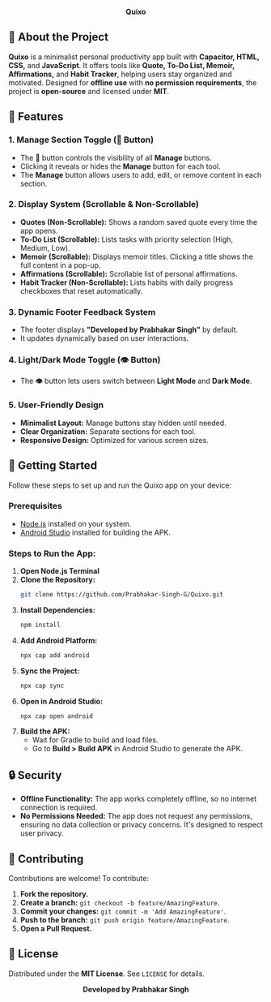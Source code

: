 **<p align="center">Quixo</p>**

## 📱 About the Project

**Quixo** is a minimalist personal productivity app built with **Capacitor, HTML, CSS,** and **JavaScript**. It offers tools like **Quote, To-Do List, Memoir, Affirmations,** and **Habit Tracker**, helping users stay organized and motivated. Designed for **offline use** with **no permission requirements**, the project is **open-source** and licensed under **MIT**.


## 🌟 Features

### 1. **Manage Section Toggle (📖 Button)**  
   - The **📖** button controls the visibility of all **Manage** buttons.  
   - Clicking it reveals or hides the **Manage** button for each tool.  
   - The **Manage** button allows users to add, edit, or remove content in each section.

### 2. **Display System (Scrollable & Non-Scrollable)**  
   - **Quotes (Non-Scrollable):** Shows a random saved quote every time the app opens.  
   - **To-Do List (Scrollable):** Lists tasks with priority selection (High, Medium, Low).  
   - **Memoir (Scrollable):** Displays memoir titles. Clicking a title shows the full content in a pop-up.  
   - **Affirmations (Scrollable):** Scrollable list of personal affirmations.  
   - **Habit Tracker (Non-Scrollable):** Lists habits with daily progress checkboxes that reset automatically.

### 3. **Dynamic Footer Feedback System**  
   - The footer displays **"Developed by Prabhakar Singh"** by default.  
   - It updates dynamically based on user interactions.

### 4. **Light/Dark Mode Toggle (👁️ Button)**  
   - The **👁️** button lets users switch between **Light Mode** and **Dark Mode**.
     
### 5. **User-Friendly Design**  
   - **Minimalist Layout:** Manage buttons stay hidden until needed.  
   - **Clear Organization:** Separate sections for each tool.  
   - **Responsive Design:** Optimized for various screen sizes.
     

## 🚀 Getting Started

Follow these steps to set up and run the Quixo app on your device:

### **Prerequisites**  
- [Node.js](https://nodejs.org/) installed on your system.  
- [Android Studio](https://developer.android.com/studio) installed for building the APK. 

### **Steps to Run the App:**  

1. **Open Node.js Terminal**  
2. **Clone the Repository:**  
   ```bash
   git clone https://github.com/Prabhakar-Singh-G/Quixo.git
   ``` 
3. **Install Dependencies:**  
   ```bash
   npm install
   ```  
4. **Add Android Platform:**  
   ```bash
   npx cap add android
   ```  
5. **Sync the Project:**  
   ```bash
   npx cap sync
   ```  
6. **Open in Android Studio:**  
   ```bash
   npx cap open android
   ```  
7. **Build the APK:**  
   - Wait for Gradle to build and load files.  
   - Go to **Build > Build APK** in Android Studio to generate the APK.  

## 🔒 Security  

- **Offline Functionality:** The app works completely offline, so no internet connection is required.  
- **No Permissions Needed:** The app does not request any permissions, ensuring no data collection or privacy concerns. It's designed to respect user privacy.


## 🤝 Contributing  

Contributions are welcome! To contribute:  
1. **Fork the repository.**  
2. **Create a branch:** `git checkout -b feature/AmazingFeature`.  
3. **Commit your changes:** `git commit -m 'Add AmazingFeature'`.  
4. **Push to the branch:** `git push origin feature/AmazingFeature`.  
5. **Open a Pull Request.**  


## 📝 License  

Distributed under the **MIT License**. See `LICENSE` for details.


**<p align="center">Developed by Prabhakar Singh</p>**

